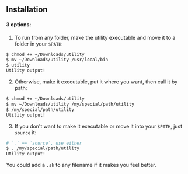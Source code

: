 ## Installation
#### 3 options:
1. To run from any folder, make the utility executable and move it to a folder in your `$PATH`:
```sh
$ chmod +x ~/Downloads/utility
$ mv ~/Downloads/utility /usr/local/bin
$ utility
Utility output!
```

2. Otherwise, make it executable, put it where you want, then call it by path:
```sh
$ chmod +x ~/Downloads/utility
$ mv ~/Downloads/utility /my/special/path/utility
$ /my/special/path/utility
Utility output!
```

3. If you don't want to make it executable or move it into your `$PATH`, just `source` it:
```sh
# `.` == `source`, use either
$ . /my/special/path/utility
Utility output!
```

You could add a `.sh` to any filename if it makes you feel better.